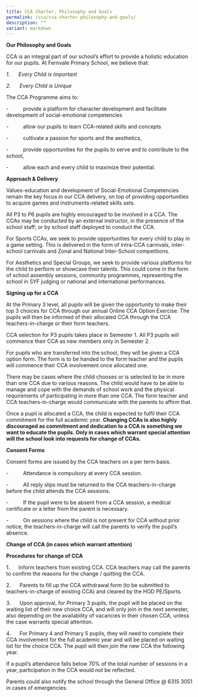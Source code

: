 ```yaml
---
title: CCA Charter, Philosophy and Goals
permalink: /cca/cca-charter-philosophy-and-goals/
description: ""
variant: markdown
---
```

**Our Philosophy and Goals**

CCA is an integral part of our school’s effort to provide a holistic education for our pupils. At Fernvale Primary School, we believe that:

_1\._      _Every Child is Important_

_2\._      _Every Child is Unique_

The CCA Programme aims to:

\-          provide a platform for character development and facilitate development of social-emotional competencies

\-          allow our pupils to learn CCA-related skills and concepts

\-          cultivate a passion for sports and the aesthetics,

\-          provide opportunities for the pupils to serve and to contribute to the school,

\-          allow each and every child to maximize their potential.

**Approach & Delivery**

Values-education and development of Social-Emotional Competencies remain the key focus in our CCA delivery, on top of providing opportunities to acquire games and instruments-related skills sets.

All P3 to P6 pupils are highly encouraged to be involved in a CCA. The CCAs may be conducted by an external instructor, in the presence of the school staff; or by school staff deployed to conduct the CCA.

For Sports CCAs, we seek to provide opportunities for every child to play in a game setting. This is delivered in the form of intra-CCA carnivals, inter-school carnivals and Zonal and National Inter-School competitions.

For Aesthetics and Special Groups, we seek to provide various platforms for the child to perform or showcase their talents. This could come in the form of school assembly sessions, community programmes, representing the school in SYF judging or national and international performances.

**Signing up for a CCA**

At the Primary 3 level, all pupils will be given the opportunity to make their top 3 choices for CCA through our annual Online CCA Option Exercise. The pupils will then be informed of their allocated CCA through the CCA teachers-in-charge or their form teachers.

CCA selection for P3 pupils takes place in Semester 1. All P3 pupils will commence their CCA as new members only in Semester 2.

For pupils who are transferred into the school, they will be given a CCA option form. The form is to be handed to the form teacher and the pupils will commence their CCA involvement once allocated one.

There may be cases where the child chooses or is selected to be in more than one CCA due to various reasons. The child would have to be able to manage and cope with the demands of school work and the physical requirements of participating in more than one CCA. The form teacher and CCA teachers-in-charge would communicate with the parents to affirm that.

Once a pupil is allocated a CCA, the child is expected to fulfil their CCA commitment for the full academic year. **Changing CCAs is also highly discouraged as commitment and dedication to a CCA is something we want to educate the pupils. Only in cases which warrant special attention will the school look into requests for change of CCAs.**

**Consent Forms**

Consent forms are issued by the CCA teachers on a per term basis.

\-          Attendance is compulsory at every CCA session.

\-          All reply slips must be returned to the CCA teachers-in-charge before the child attends the CCA sessions.

\-          If the pupil were to be absent from a CCA session, a medical certificate or a letter from the parent is necessary.

\-          On sessions where the child is not present for CCA without prior notice, the teachers-in-charge will call the parents to verify the pupil’s absence.

**Change of CCA (in cases which warrant attention)**

**Procedures for change of CCA**

1.      Inform teachers from existing CCA. CCA teachers may call the parents to confirm the reasons for the change / quitting the CCA.

2.      Parents to fill up the CCA withdrawal form (to be submitted to teachers-in-charge of existing CCA) and cleared by the HOD PE/Sports.

3.      Upon approval, for Primary 3 pupils, the pupil will be placed on the waiting list of their new choice CCA, and will only join in the next semester, also depending on the availability of vacancies in their chosen CCA, unless the case warrants special attention.

4.      For Primary 4 and Primary 5 pupils, they will need to complete their CCA involvement for the full academic year and will be placed on waiting list for the choice CCA. The pupil will then join the new CCA the following year.

If a pupil’s attendance falls below 70% of the total number of sessions in a year, participation in the CCA would not be reflected. 

Parents could also notify the school through the General Office @ 6315 3051 in cases of emergencies.